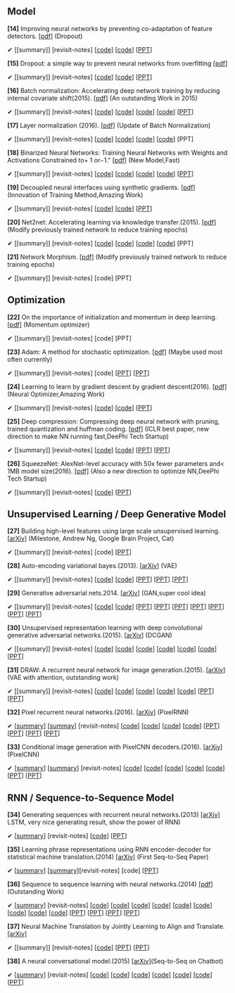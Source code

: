 
**Model**
------------------------------
**[14]** Improving neural networks by preventing co-adaptation of feature detectors. [[pdf]](https://arxiv.org/pdf/1207.0580.pdf) (Dropout)

✔ [[summary]]  [revisit-notes] [[code](https://github.com/mdenil/dropout)] [[code](https://github.com/dnouri/cuda-convnet)] [[PPT](http://www.ke.tu-darmstadt.de/lehre/archiv/ws-13-14/seminarML/slides/folien13_Laux.pdf)]

**[15]** Dropout: a simple way to prevent neural networks from overfitting [[pdf]](http://www.jmlr.org/papers/volume15/srivastava14a.old/source/srivastava14a.pdf)

✔ [[summary]]  [revisit-notes] [[code](https://github.com/yaringal/ConcreteDropout)] [[code](https://github.com/Philip-Bachman/NN-Dropout)] [[PPT](https://github.com/gopala-kr/summary/blob/master/summaries/Week-2/Lecture_04_Supervised_Pretraining.pptx)]

**[16]** Batch normalization: Accelerating deep network training by reducing internal covariate shift(2015). [[pdf]](http://arxiv.org/pdf/1502.03167) (An outstanding Work in 2015)

✔ [[summary]]  [revisit-notes] [[code](https://github.com/ChenglongChen/batch_normalization)] [[code](https://github.com/shuuki4/Batch-Normalization)] [[code](https://github.com/hwalsuklee/tensorflow-mnist-MLP-batch_normalization-weight_initializers)] [[code](https://github.com/ChenglongChen/batch_normalization)] [[PPT](http://people.ee.duke.edu/~lcarin/Zhao12.17.2015.pdf)]

**[17]** Layer normalization (2016). [[pdf]](https://arxiv.org/pdf/1607.06450.pdf?utm_source=sciontist.com&utm_medium=refer&utm_campaign=promote) (Update of Batch Normalization)

✔ [[summary]]  [revisit-notes] [[code](https://github.com/ryankiros/layer-norm)] [[code](https://github.com/carlthome/tensorflow-convlstm-cell)]  [[code](https://github.com/pbhatia243/tf-layer-norm)] [[code](https://github.com/MycChiu/fast-LayerNorm-TF)] [PPT]

**[18]** Binarized Neural Networks: Training Neural Networks with Weights and Activations Constrained to+ 1 or−1." [[pdf]](https://pdfs.semanticscholar.org/f832/b16cb367802609d91d400085eb87d630212a.pdf) (New Model,Fast)

✔ [[summary]]  [revisit-notes] [[code](https://github.com/codekansas/tinier-nn)] [[code](https://github.com/MatthieuCourbariaux/BinaryNet)] [[code](https://github.com/TianweiXing/BNN)] [[code](https://github.com/cornell-zhang/bnn-fpga)] [[PPT](http://web.eng.tau.ac.il/deep_learn/wp-content/uploads/2017/03/Binary-Deep-Learning.pdf)]

**[19]** Decoupled neural interfaces using synthetic gradients. [[pdf]](https://arxiv.org/pdf/1608.05343) (Innovation of Training Method,Amazing Work)

✔ [[summary]]  [revisit-notes] [[code](https://github.com/andrewliao11/dni.pytorch)] [[code](https://github.com/vyraun/DNI-tensorflow)] [[PPT](https://www.slideshare.net/Eniod/019-20160907-decoupled-neural-interfaces-using-synthetic-gradients)]

**[20]** Net2net: Accelerating learning via knowledge transfer.(2015). [[pdf]](https://arxiv.org/abs/1511.05641) (Modify previously trained network to reduce training epochs)

✔ [[summary]]  [revisit-notes] [[code](https://github.com/soumith/net2net.torch)] [[code](https://github.com/DanielSlater/Net2Net)] [[code](https://github.com/paengs/Net2Net)] [[code](https://github.com/erogol/Net2Net)] [PPT]

**[21]** Network Morphism. [[pdf]](https://arxiv.org/abs/1603.01670) (Modify previously trained network to reduce training epochs)

✔ [[summary]]  [revisit-notes] [code] [PPT]


**Optimization**
---------------------------------------
**[22]** On the importance of initialization and momentum in deep learning. [[pdf]](http://www.jmlr.org/proceedings/papers/v28/sutskever13.pdf) (Momentum optimizer)

✔ [[summary]]  [revisit-notes] [code] [PPT] 

**[23]** Adam: A method for stochastic optimization. [[pdf]](http://arxiv.org/pdf/1412.6980) (Maybe used most often currently)

✔ [[summary]]  [revisit-notes] [code] [[PPT](https://moodle2.cs.huji.ac.il/nu15/pluginfile.php/316969/mod_resource/content/1/adam_pres.pdf)] [[PPT](https://github.com/gopala-kr/summary/blob/master/summaries/Week-2/Adam_slides.pdf)]

**[24]** Learning to learn by gradient descent by gradient descent(2016). [[pdf]](https://arxiv.org/pdf/1606.04474) (Neural Optimizer,Amazing Work)

✔ [[summary]]  [revisit-notes] [[code](https://github.com/runopti/Learning-To-Learn)] [[code](https://github.com/ikostrikov/pytorch-meta-optimizer)] [[PPT](http://bair.berkeley.edu/blog/2017/07/18/learning-to-learn/)]

**[25]** Deep compression: Compressing deep neural network with pruning, trained quantization and huffman coding. [[pdf]](https://pdfs.semanticscholar.org/5b6c/9dda1d88095fa4aac1507348e498a1f2e863.pdf) (ICLR best paper, new direction to make NN running fast,DeePhi Tech Startup)

✔ [[summary]]  [revisit-notes] [[code](https://github.com/songhan/SqueezeNet-Deep-Compression)] [[code](https://github.com/songhan/Deep-Compression-AlexNet)] [[PPT](http://on-demand.gputechconf.com/gtc/2016/presentation/s6561-song-han-deep-compression.pdf)] [[PPT](https://web.stanford.edu/class/ee380/Abstracts/160106-slides.pdf)]

**[26]** SqueezeNet: AlexNet-level accuracy with 50x fewer parameters and< 1MB model size(2016). [[pdf]](http://arxiv.org/pdf/1602.07360) (Also a new direction to optimize NN,DeePhi Tech Startup)

✔ [[summary]]  [revisit-notes] [[code](https://github.com/DeepScale/SqueezeNet)] [[PPT](http://statsmaths.github.io/stat665/lectures/lec19/lecture19.pdf)]


**Unsupervised Learning / Deep Generative Model**
------------------------------
**[27]** Building high-level features using large scale unsupervised learning. [[arXiv](https://arxiv.org/abs/1112.6209)] (Milestone, Andrew Ng, Google Brain Project, Cat) 

✔ [[summary]]  [revisit-notes] [code] [[PPT](https://www.robots.ox.ac.uk/~vgg/rg/slides/ali_eslami__vgg_rg_slides.pdf)]

**[28]** Auto-encoding variational bayes.(2013). [[arXiv](https://arxiv.org/abs/1312.6114)] (VAE)

✔ [[summary]]  [revisit-notes] [[code](https://github.com/peiyunh/mat-vae)] [[code](https://github.com/dillonalaird/VAE)] [[PPT](http://dpkingma.com/wordpress/wp-content/uploads/2014/05/2014-03_talk_iclr.pdf)] [[PPT](http://www.mlsalt.eng.cam.ac.uk/foswiki/pub/Main/ClassOf2017/D423C_poster.pdf)] [[PPT](http://people.ee.duke.edu/~lcarin/DEC9.26.2014.pdf)]

**[29]** Generative adversarial nets.2014. [[arXiv](https://arxiv.org/abs/1406.2661)] (GAN,super cool idea)

✔ [[summary]]  [revisit-notes] [[code](https://github.com/junyanz/CycleGAN)] [[code](https://github.com/ckmarkoh/GAN-tensorflow)] [[PPT](https://www.slideshare.net/ssuser77ee21/generative-adversarial-networks-70896091)] [[PPT](https://www.slideshare.net/ckmarkohchang/generative-adversarial-networks)] [[PPT](http://dl.ee.cuhk.edu.hk/slides/gan.pdf)] [[PPT](http://www.cs.toronto.edu/~dtarlow/pos14/talks/goodfellow.pdf)] [[PPT](http://pages.cs.wisc.edu/~dpage/cs760/GANs.pdf)] [[PPT](http://cs231n.stanford.edu/slides/2017/cs231n_2017_lecture13.pdf)] [[PPT](http://slazebni.cs.illinois.edu/spring17/lec11_gan.pdf)]

**[30]** Unsupervised representation learning with deep convolutional generative adversarial networks.(2015). [[arXiv](https://arxiv.org/abs/1511.06434)] (DCGAN)

✔ [[summary]]  [revisit-notes] [[code](https://github.com/Newmu/dcgan_code)] [[code](https://github.com/soumith/dcgan.torch)] [[code](https://github.com/mattya/chainer-DCGAN)] [[code](https://github.com/jacobgil/keras-dcgan)] [[code](https://github.com/YadiraF/GAN)] [[code](https://github.com/carpedm20/DCGAN-tensorflow)] [[PPT](http://aliensunmin.github.io/project/accv16tutorial/media/generative.pdf)]

**[31]** DRAW: A recurrent neural network for image generation.(2015). [[arXiv](https://arxiv.org/abs/1502.04623)] (VAE with attention, outstanding work)

✔ [[summary]]  [revisit-notes] [[code](https://github.com/ikostrikov/TensorFlow-VAE-GAN-DRAW)] [[code](https://github.com/ericjang/draw)] [[code](https://github.com/jbornschein/draw)] [[code](https://github.com/vivanov879/draw)] [[code]()] [[PPT](http://people.ee.duke.edu/~lcarin/Zhe10.2.2015.pdf)] [[PPT](http://cs231n.stanford.edu/slides/2016/winter1516_lecture10.pdf)]

**[32]** Pixel recurrent neural networks.(2016). [[arXiv](https://arxiv.org/abs/1601.06759)] (PixelRNN)

✔ [[summary](https://gist.github.com/shagunsodhani/e741ebd5ba0e0fc0f49d7836e30891a7)] [[summay](https://github.com/sunshineatnoon/Paper-Collection/blob/master/pixel-rnn.md)] [revisit-notes] [[code](https://github.com/tensorflow/magenta/blob/master/magenta/reviews/pixelrnn.md)] [[code](https://github.com/carpedm20/pixel-rnn-tensorflow)] [[code](https://github.com/igul222/pixel_rnn)]  [[code]()] [[PPT](https://www.slideshare.net/neouyghur/pixel-recurrent-neural-networks-73970786)] [[PPT](https://github.com/gopala-kr/summary/blob/master/summaries/Week-2/lec10new.ppt)] [[PPT](http://imatge-upc.github.io/telecombcn-2016-dlcv/slides/D2L6-recurrent.pdf)] [[PPT](https://github.com/sunshineatnoon/Paper-Collection/blob/master/pixel-rnn.md)]

**[33]** Conditional image generation with PixelCNN decoders.(2016). [[arXiv](https://arxiv.org/abs/1606.05328)] (PixelCNN)

✔ [[summary](https://github.com/aleju/papers/blob/master/neural-nets/Conditional_Image_Generation_with_PixelCNN_Decoders.md)] [[summary](https://gist.github.com/shagunsodhani/3cc7066ce7de051d769908b8fab11990)]  [revisit-notes] [[code](https://github.com/anantzoid/Conditional-PixelCNN-decoder)] [[code](https://github.com/openai/pixel-cnn)] [[code](https://github.com/carpedm20/pixel-rnn-tensorflow)] [[code](https://github.com/kundan2510/pixelCNN)] [[code](https://github.com/dritchie/pixelCNN)] [[PPT](https://www.slideshare.net/suga93/conditional-image-generation-with-pixelcnn-decoders)] [[PPT](http://slazebni.cs.illinois.edu/spring17/lec13_advanced.pdf)]



**RNN / Sequence-to-Sequence Model**
-----------------------------------------

**[34]** Generating sequences with recurrent neural networks.(2013) [[arXiv]](http://arxiv.org/pdf/1308.0850) LSTM, very nice generating result, show the power of RNN)

✔ [[summary](https://github.com/tensorflow/magenta/blob/master/magenta/reviews/summary_generation_sequences.md)]  [revisit-notes] [[code](https://github.com/snowkylin/rnn-handwriting-generation)] [[PPT](https://www.slideshare.net/AndrePemmelaar/deep-lst-msandrnnsjulia)]

**[35]** Learning phrase representations using RNN encoder-decoder for statistical machine translation.(2014) [[arXiv]](http://arxiv.org/pdf/1406.1078) (First Seq-to-Seq Paper)

✔ [[summary](https://gist.github.com/shagunsodhani/9dccec626e68e495fd4577ecdca36b7b)]  [[summary](https://github.com/dennybritz/deeplearning-papernotes/blob/master/notes/learning-phrase-representations.md)][revisit-notes] [code] [[PPT](https://www.slideshare.net/yutakikuchi927/learning-phrase-representations-using-rnn-encoderdecoder-for-statistical-machine-translation)]

**[36]** Sequence to sequence learning with neural networks.(2014) [[pdf]](http://papers.nips.cc/paper/5346-information-based-learning-by-agents-in-unbounded-state-spaces.pdf) (Outstanding Work)

✔ [[summary]()]  [revisit-notes] [[code](https://github.com/farizrahman4u/seq2seq)] [[code](https://github.com/pytorch/tutorials/blob/master/intermediate_source/seq2seq_translation_tutorial.py)] [[code](https://github.com/ichuang/tflearn_seq2seq)] [[code](https://github.com/harvardnlp/seq2seq-attn)] [[code](https://github.com/ma2rten/seq2seq)] [[code](https://github.com/JayParks/tf-seq2seq)] [[code](https://github.com/yoosan/mxnet-seq2seq)] [[code](https://github.com/fchollet/keras/issues/694)] [[code](https://gist.github.com/rouseguy/1122811f2375064d009dac797d59bae9)] [[PPT](https://www.google.co.in/url?sa=t&rct=j&q=&esrc=s&source=web&cd=1&cad=rja&uact=8&ved=0ahUKEwi4quPtivvWAhXMRY8KHSLVAxgQFggqMAA&url=https%3A%2F%2Fcomputing.ece.vt.edu%2F~f15ece6504%2Fslides%2FL17_Sequence.pptx&usg=AOvVaw2-5t4RNS-meOmSqdYxuqSS)] [[PPT](https://www.google.co.in/url?sa=t&rct=j&q=&esrc=s&source=web&cd=9&cad=rja&uact=8&ved=0ahUKEwi4quPtivvWAhXMRY8KHSLVAxgQFghZMAg&url=http%3A%2F%2Fdialog-systems-class.org%2Fslides%2Fseq2seq-lec-6.ppt&usg=AOvVaw3OSpZDHjJTdgDRtCh9LUK4)]  [[PPT](http://www.phontron.com/slides/neubig14taiwa11.pdf)] [[PPT](http://www.iro.umontreal.ca/~bengioy/cifar/NCAP2014-summerschool/slides/Ilya_LSTMs_for_Translation.pdf)]

**[37]** Neural Machine Translation by Jointly Learning to Align and Translate. [[arXiv]](https://arxiv.org/pdf/1409.0473v7.pdf) 

✔ [[summary]]  [revisit-notes] [[code](https://github.com/tensorflow/nmt)] [[PPT](https://www.google.co.in/url?sa=t&rct=j&q=&esrc=s&source=web&cd=2&cad=rja&uact=8&ved=0ahUKEwjK-N6ajfvWAhUJq48KHbgrBuMQFggwMAE&url=http%3A%2F%2Fwww.statmt.org%2Fwmt15%2Fslides%2Finvited-talk.pptx&usg=AOvVaw18s856F0j82-tSTnpzA4gB)] [[PPT](http://www.iclr.cc/lib/exe/fetch.php?media=iclr2015:bahdanau-iclr2015.pdf)]

**[38]** A neural conversational model.(2015) [[arXiv]](http://arxiv.org/pdf/1506.05869.pdf%20(http://arxiv.org/pdf/1506.05869.pdf))(Seq-to-Seq on Chatbot)

✔ [[summary](https://github.com/dennybritz/deeplearning-papernotes/blob/master/notes/neural-conversational-model.md)]  [revisit-notes] [[code](https://github.com/macournoyer/neuralconvo)] [[code](https://github.com/Conchylicultor/DeepQA)] [[code](https://github.com/pbhatia243/Neural_Conversation_Models)] [[code](https://github.com/nicolas-ivanov/seq2seq_chatbot_links)] [[code](https://github.com/mckinziebrandon/DeepChatModels)] [[code](https://github.com/jiweil/Neural-Dialogue-Generation)] [[PPT](http://www.cs.utoronto.ca/~fidler/teaching/2015/slides/CSC2523/conversation_berkay.pdf)] 
